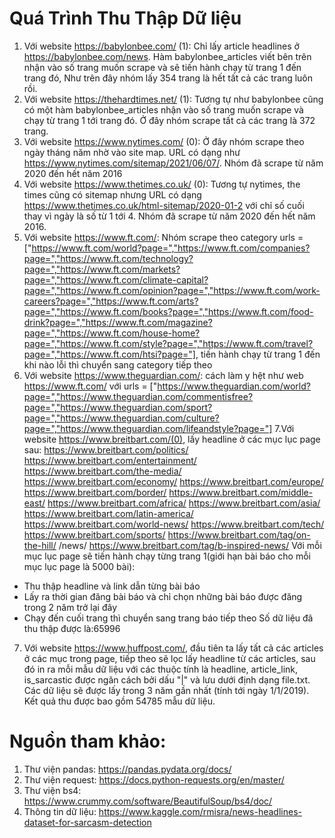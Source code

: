 # Quá Trình Thu Thập Dữ liệu 
1. Với website https://babylonbee.com/ (1): Chỉ lấy article headlines ở https://babylonbee.com/news. Hàm babylonbee_articles viết bên trên nhận vào số trang muốn scrape và sẽ tiến hành chạy từ trang 1 đến trang đó, Như trên đây nhóm lấy 354 trang là hết tất cả các trang luôn rồi.
2. Với website https://thehardtimes.net/ (1): Tương tự như babylonbee cũng có một hàm babylonbee_articles nhận vào số trang muốn scrape và chạy từ trang 1 tới trang đó. Ở đây nhóm scrape tất cả các trang là 372 trang.
3. Với website https://www.nytimes.com/ (0): Ở đây nhóm scrape theo ngày tháng năm nhờ vào site map. URL có dạng như https://www.nytimes.com/sitemap/2021/06/07/. Nhóm đã scrape từ năm 2020 đến hết năm 2016
4. Với website https://www.thetimes.co.uk/ (0): Tương tự nytimes, the times cũng có sitemap nhưng URL có dạng https://www.thetimes.co.uk/html-sitemap/2020-01-2 với chỉ số cuối thay vì ngày là số từ 1 tới 4. Nhóm đã scrape từ năm 2020 đến hết năm 2016.
5. Với website https://www.ft.com/: Nhóm scrape theo category urls = ["https://www.ft.com/world?page=","https://www.ft.com/companies?page=","https://www.ft.com/technology?page=","https://www.ft.com/markets?page=","https://www.ft.com/climate-capital?page=","https://www.ft.com/opinion?page=","https://www.ft.com/work-careers?page=","https://www.ft.com/arts?page=","https://www.ft.com/books?page=","https://www.ft.com/food-drink?page=","https://www.ft.com/magazine?page=","https://www.ft.com/house-home?page=","https://www.ft.com/style?page=","https://www.ft.com/travel?page=","https://www.ft.com/htsi?page="], tiến hành chạy từ trang 1 đến khi nào lỗi thì chuyển sang category tiếp theo
6. Với website https://www.theguardian.com/: cách làm y hệt như web https://www.ft.com/ với urls = ["https://www.theguardian.com/world?page=","https://www.theguardian.com/commentisfree?page=","https://www.theguardian.com/sport?page=","https://www.theguardian.com/culture?page=","https://www.theguardian.com/lifeandstyle?page="]
7.Với website https://www.breitbart.com/(0), lấy headline ở các mục lục page sau:
https://www.breitbart.com/politics/
https://www.breitbart.com/entertainment/
https://www.breitbart.com/the-media/
https://www.breitbart.com/economy/
https://www.breitbart.com/europe/
https://www.breitbart.com/border/
https://www.breitbart.com/middle-east/
https://www.breitbart.com/africa/
https://www.breitbart.com/asia/
https://www.breitbart.com/latin-america/
https://www.breitbart.com/world-news/
https://www.breitbart.com/tech/
https://www.breitbart.com/sports/
https://www.breitbart.com/tag/on-the-hill/
/news/
https://www.breitbart.com/tag/b-inspired-news/
Với mỗi mục lục page sẽ tiến hành chạy từng trang 1(giới hạn bài báo cho mỗi mục lục page là 5000 bài):
* Thu thập headline và link dẫn từng bài báo
* Lấy ra thời gian đăng bài báo và chỉ chọn những bài báo được đăng trong 2 năm trở lại đây
* Chạy đến cuối trang thì chuyển sang trang báo tiếp theo
Số dữ liệu đã thu thập được là:65996
7. Với website https://www.huffpost.com/, đầu tiên ta lấy tất cả các articles ở các mục trong page, tiếp theo sẽ lọc lấy headline từ các articles, sau đó in ra mỗi mẫu dữ liệu với các thuộc tính là headline, article_link, is_sarcastic được ngăn cách bởi dấu "|" và lưu dưới định dạng file.txt. Các dữ liệu sẽ được lấy trong 3 năm gần nhất (tính tới ngày 1/1/2019). Kết quả thu được bao gồm 54785 mẫu dữ liệu.
# Nguồn tham khảo:
1. Thư viện pandas: https://pandas.pydata.org/docs/
2. Thư viện request: https://docs.python-requests.org/en/master/
3. Thư viện bs4: https://www.crummy.com/software/BeautifulSoup/bs4/doc/
4. Thông tin dữ liệu: https://www.kaggle.com/rmisra/news-headlines-dataset-for-sarcasm-detection
